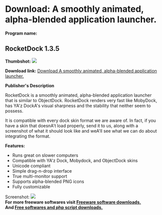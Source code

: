 # Download: A smoothly animated, alpha-blended application launcher.

**Program name:**

## RocketDock 1.3.5

  
**Thumbshot:** ![](http://www.freewarefiles.com/screenshot/rocketdock_md.gif)   
  
**Download link:** [Download A smoothly animated, alpha-blended application launcher.](http://freesoftwares.boysofts.com/RocketDock_program_17060.html)  
  


**Publisher's Description**  
  


RocketDock is a smoothly animated, alpha-blended application launcher that is similar to ObjectDock. RocketDock renders very fast like MobyDock, has YA'z DockA's visual sharpness and the stability that neither seem to possess. 

It is compatible with every dock skin format we are aware of. In fact, if you have a skin that doesnA't load properly, send it to us, along with a screenshot of what it should look like and weA'll see what we can do about integrating the format.

**Features:**

  * Runs great on slower computers 
  * Compatible with YA'z Dock, Mobydock, and ObjectDock skins 
  * Unicode compliant 
  * Simple drag-n-drop interface 
  * True multi-monitor support 
  * Supports alpha-blended PNG icons 
  * Fully customizable 

  
  
Screenshot: ![](http://www.freewarefiles.com/screenshot/rocketdock.gif)   
**For more freeware softwares visit [Freeware software downloads.](http://freesoftwares.boysofts.com/)**   
**And [Free softwares and php script downloads.](http://www.boysofts.com/)**
